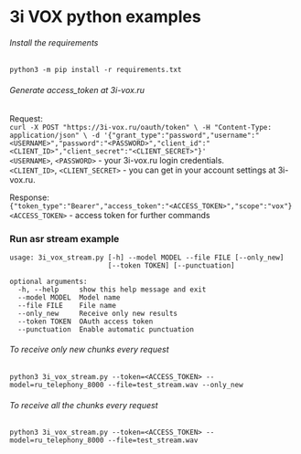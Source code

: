 # 3i VOX python examples

###### Install the requirements
`python3 -m pip install -r requirements.txt`

###### Generate access_token at 3i-vox.ru
Request:\
`curl -X POST "https://3i-vox.ru/oauth/token" \
  -H "Content-Type: application/json" \
  -d '{"grant_type":"password","username":"<USERNAME>","password":"<PASSWORD>","client_id":"<CLIENT_ID>","client_secret":"<CLIENT_SECRET>"}'`\
`<USERNAME>`, `<PASSWORD>` - your 3i-vox.ru login credentials.\
`<CLIENT_ID>`, `<CLIENT_SECRET>` - you can get in your account settings at 3i-vox.ru.

Response:\
`{"token_type":"Bearer","access_token":"<ACCESS_TOKEN>","scope":"vox"}`\
`<ACCESS_TOKEN>` - access token for further commands

### Run asr stream example

```
usage: 3i_vox_stream.py [-h] --model MODEL --file FILE [--only_new]
                        [--token TOKEN] [--punctuation]

optional arguments:
  -h, --help     show this help message and exit
  --model MODEL  Model name
  --file FILE    File name
  --only_new     Receive only new results
  --token TOKEN  OAuth access token
  --punctuation  Enable automatic punctuation
```

###### To receive only new chunks every request
`python3 3i_vox_stream.py --token=<ACCESS_TOKEN> --model=ru_telephony_8000 --file=test_stream.wav --only_new`

###### To receive all the chunks every request
`python3 3i_vox_stream.py --token=<ACCESS_TOKEN> --model=ru_telephony_8000 --file=test_stream.wav`
